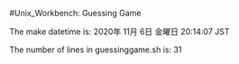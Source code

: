 #Unix_Workbench: Guessing Game


The make datetime is: 
2020年 11月  6日 金曜日 20:14:07 JST


The number of lines in guessinggame.sh is: 
31
